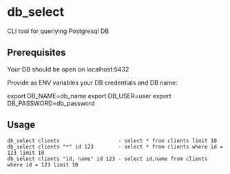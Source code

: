 # db_select
CLI tool for queriying Postgresql DB

## Prerequisites
Your DB should be open on localhost:5432

Provide as ENV variables your DB credentials and DB name:

export DB_NAME=db_name
export DB_USER=user
export DB_PASSWORD=db_password

## Usage

```
db_select clients                   - select * from clients limit 10
db_select clients "*" id 123        - select * from clients where id = 123 limit 10
db_select clients "id, name" id 123 - select id,name from clients where id = 123 limit 10
```
